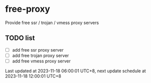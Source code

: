 
# free-proxy
Provide free ssr / trojan / vmess proxy servers


## TODO list
- [ ] add free ssr proxy server
- [ ] add free trojan proxy server
- [ ] add free vmess proxy server

Last updated at 2023-11-18 06:00:01 UTC+8, next update schedule at 2023-11-18 12:00:01 UTC+8

